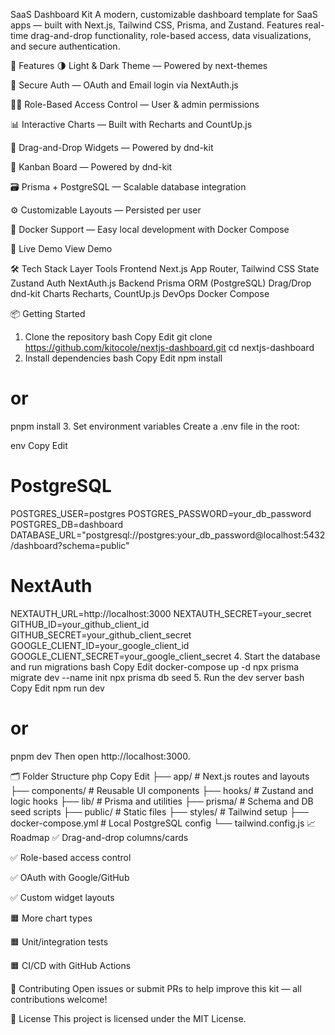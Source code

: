 SaaS Dashboard Kit
A modern, customizable dashboard template for SaaS apps — built with Next.js, Tailwind CSS, Prisma, and Zustand. Features real-time drag-and-drop functionality, role-based access, data visualizations, and secure authentication.

🌟 Features
🌗 Light & Dark Theme — Powered by next-themes

🔐 Secure Auth — OAuth and Email login via NextAuth.js

🧑‍💼 Role-Based Access Control — User & admin permissions

📊 Interactive Charts — Built with Recharts and CountUp.js

🧩 Drag-and-Drop Widgets — Powered by dnd-kit

🧩 Kanban Board — Powered by dnd-kit

🗃️ Prisma + PostgreSQL — Scalable database integration

⚙️ Customizable Layouts — Persisted per user

🐳 Docker Support — Easy local development with Docker Compose

🚀 Live Demo
View Demo

🛠️ Tech Stack
Layer Tools
Frontend Next.js App Router, Tailwind CSS
State Zustand
Auth NextAuth.js
Backend Prisma ORM (PostgreSQL)
Drag/Drop dnd-kit
Charts Recharts, CountUp.js
DevOps Docker Compose

📦 Getting Started

1. Clone the repository
   bash
   Copy
   Edit
   git clone https://github.com/kitocole/nextjs-dashboard.git
   cd nextjs-dashboard
2. Install dependencies
   bash
   Copy
   Edit
   npm install

# or

pnpm install 3. Set environment variables
Create a .env file in the root:

env
Copy
Edit

# PostgreSQL

POSTGRES_USER=postgres
POSTGRES_PASSWORD=your_db_password
POSTGRES_DB=dashboard
DATABASE_URL="postgresql://postgres:your_db_password@localhost:5432/dashboard?schema=public"

# NextAuth

NEXTAUTH_URL=http://localhost:3000
NEXTAUTH_SECRET=your_secret
GITHUB_ID=your_github_client_id
GITHUB_SECRET=your_github_client_secret
GOOGLE_CLIENT_ID=your_google_client_id
GOOGLE_CLIENT_SECRET=your_google_client_secret 4. Start the database and run migrations
bash
Copy
Edit
docker-compose up -d
npx prisma migrate dev --name init
npx prisma db seed 5. Run the dev server
bash
Copy
Edit
npm run dev

# or

pnpm dev
Then open http://localhost:3000.

🗂️ Folder Structure
php
Copy
Edit
├── app/ # Next.js routes and layouts
├── components/ # Reusable UI components
├── hooks/ # Zustand and logic hooks
├── lib/ # Prisma and utilities
├── prisma/ # Schema and DB seed scripts
├── public/ # Static files
├── styles/ # Tailwind setup
├── docker-compose.yml # Local PostgreSQL config
└── tailwind.config.js
📈 Roadmap
✅ Drag-and-drop columns/cards

✅ Role-based access control

✅ OAuth with Google/GitHub

✅ Custom widget layouts

🟧 More chart types

🟧 Unit/integration tests

🟧 CI/CD with GitHub Actions

🤝 Contributing
Open issues or submit PRs to help improve this kit — all contributions welcome!

📄 License
This project is licensed under the MIT License.
